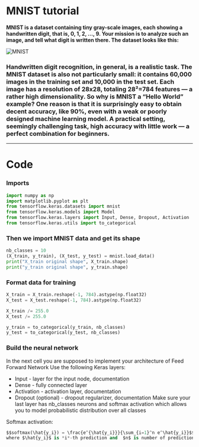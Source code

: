 # MNIST tutorial

**MNIST is a dataset containing tiny gray-scale images, each showing a handwritten digit, that is, 0, 1, 2, …, 9. Your mission is to analyze such an image, and tell what digit is written there. The dataset looks like this:**

![MNIST](https://miro.medium.com/max/1600/0*9jCey4wywZ4Os7hF.png)

### Handwritten digit recognition, in general, is a realistic task. The MNIST dataset is also not particularly small: it contains 60,000 images in the training set and 10,000 in the test set. Each image has a resolution of 28x28, totaling 28²=784 features — a rather high dimensionality. So why is MNIST a “Hello World” example? One reason is that it is surprisingly easy to obtain decent accuracy, like 90%, even with a weak or poorly designed machine learning model. A practical setting, seemingly challenging task, high accuracy with little work — a perfect combination for beginners.

---

# Code

### Imports
```python
import numpy as np
import matplotlib.pyplot as plt
from tensorflow.keras.datasets import mnist
from tensorflow.keras.models import Model
from tensorflow.keras.layers import Input, Dense, Dropout, Activation
from tensorflow.keras.utils import to_categorical
```

### Then we import MNIST data and get its shape
```python
nb_classes = 10
(X_train, y_train), (X_test, y_test) = mnist.load_data()
print("X_train original shape", X_train.shape)
print("y_train original shape", y_train.shape)
```

### Format data for training 
```python
X_train = X_train.reshape(-1, 784).astype(np.float32)
X_test = X_test.reshape(-1, 784).astype(np.float32)

X_train /= 255.0
X_test /= 255.0
```
```python
y_train = to_categorical(y_train, nb_classes)
y_test = to_categorical(y_test, nb_classes)
```
### Build the neural network
In the next cell you are supposed to implement your architecture of Feed Forward Network
Use the following Keras layers:
- Input - layer for the input node, documentation
- Dense - fully connected layer
- Activation - activation layer, documentation
- Dropout (optional) - dropout regularizer, documentation
Make sure your last layer has nb_classes neurons and softmax activation which allows you to model probabilistic distribution over all classes

Softmax activation:
```python
$$softmax(\hat{y_i}) = \frac{e^{\hat{y_i}}}{\sum_{i=1}^n e^\hat{y_i}}$$
where $\hat{y_i}$ is *i*-th prediction and  $n$ is number of predictions
```
